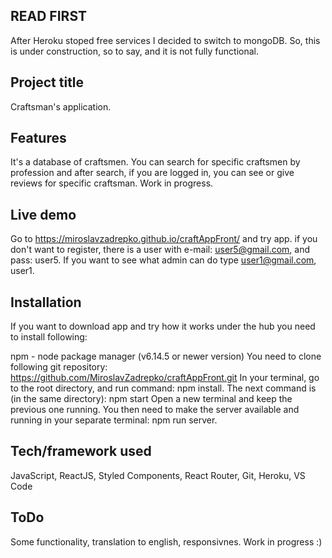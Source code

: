 ## READ FIRST
After Heroku stoped free services I decided to switch to mongoDB. So, this is under construction, so to say, and it is not fully functional. 

## Project title
Craftsman's application.
 
## Features
It's a database of craftsmen. You can search for specific craftsmen by profession and after search, if you are logged in, you can see or give reviews for specific craftsman. Work in progress.

## Live demo
Go to https://miroslavzadrepko.github.io/craftAppFront/ and try app. if you don't want to register, there is a user with e-mail: user5@gmail.com, and pass: user5. If you want to see what admin can do type user1@gmail.com, user1.

## Installation
If you want to download app and try how it works under the hub you need to install following:

npm - node package manager (v6.14.5 or newer version) You need to clone following git repository: https://github.com/MiroslavZadrepko/craftAppFront.git
In your terminal, go to the root directory, and run command: npm install. The next command is (in the same directory): npm start
Open a new terminal and keep the previous one running. You then need to make the server available and running in your separate terminal: npm run server.

## Tech/framework used
JavaScript, ReactJS, Styled Components, React Router, Git, Heroku, VS Code

## ToDo
Some functionality, translation to english, responsivnes. Work in progress :) 
